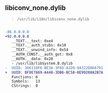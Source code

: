 ## libiconv_none.dylib

> `/usr/lib/i18n/libiconv_none.dylib`

```diff

-86.0.0.0.0
+92.0.0.0.0
   __TEXT.__text: 0xe4
   __TEXT.__auth_stubs: 0x10
   __TEXT.__unwind_info: 0x54
   __AUTH_CONST.__auth_got: 0x8
   __AUTH.__data: 0x28
   - /usr/lib/libSystem.B.dylib
-  UUID: 366118F6-BE3A-3F6D-A1D9-9A322D868791
+  UUID: BF8E7869-A448-3DB6-BC58-0E99208A2B7A
   Functions: 6
   Symbols:   13
   CStrings:  0

```
